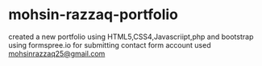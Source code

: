 # mohsin-razzaq-portfolio
created a new portfolio using HTML5,CSS4,Javascriipt,php and bootstrap
using formspree.io for submitting contact form
account used mohsinrazzaq25@gmail.com
